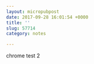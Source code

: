 ```yaml
---
layout: micropubpost
date: 2017-09-28 16:01:54 +0000
title: ''
slug: 57714
category: notes

---
```

chrome test 2
